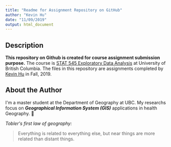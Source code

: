 ```yaml
---
title: "Readme for Assignment Repository on GitHub"
author: "Kevin Hu"
date: "11/09/2019"
output: html_document
---
```


## Description

__This repository on Github is created for course assignment submission purpose.__ The course is [STAT 545 Exploratory Data Analysis](https://stat545.stat.ubc.ca/#about) at University of British Columbia.  The files in this repository are assignments completed by [Kevin Hu](https://github.com/KevinHzq) in Fall, 2019. 

## About the Author

I'm a master student at the Department of Geography at UBC. My researchs focus on __*Geographical Information System (GIS)*__ applications in health Geography. :rocket:

*Tobler's first law of geography:*
    
> Everything is related to everything else, 
> but near things are more related than distant things.
